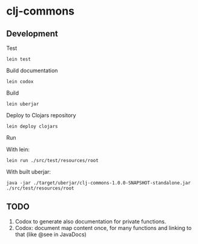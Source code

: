 # clj-commons

## Development

Test

```shell
lein test
```

Build documentation

```shell
lein codox
```

Build

```shell
lein uberjar
```

Deploy to Clojars repository

```shell
lein deploy clojars
```

Run

With lein:

```shell
lein run ./src/test/resources/root
```

With built uberjar:

```shell
java -jar ./target/uberjar/clj-commons-1.0.0-SNAPSHOT-standalone.jar ./src/test/resources/root
```

## TODO

1. Codox to generate also documentation for private functions.
2. Codox: document map content once, for many functions and linking to that (like @see in JavaDocs)
